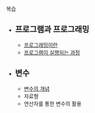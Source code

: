 복습

+ ## 프로그램과 프로그래밍
  + [프로그래밍이란](https://github.com/Hongyoosung/Cpp-Basic/blob/master/Programming.md)
  + [프로그램이 실행되는 과정](https://github.com/Hongyoosung/Cpp-Basic/blob/master/programcreate.md)



+ ## 변수
  + [변수의 개념](https://github.com/Hongyoosung/Cpp-Basic/blob/master/Valuable.md)
  + 자료형
  + 연산자를 통한 변수의 활용
  


